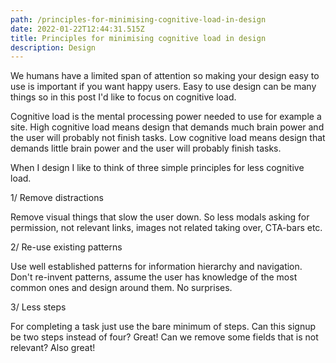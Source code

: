 ```yaml
---
path: /principles-for-minimising-cognitive-load-in-design
date: 2022-01-22T12:44:31.515Z
title: Principles for minimising cognitive load in design
description: Design
---
```

We humans have a limited span of attention so making your design easy to use is important if you want happy users. Easy to use design can be many things so in this post I'd like to focus on cognitive load.

Cognitive load is the mental processing power needed to use for example a site. High cognitive load means design that demands much brain power and the user will probably not finish tasks. Low cognitive load means design that demands little brain power and the user will probably finish tasks. 

When I design I like to think of three simple principles for less cognitive load. 



1/ Remove distractions

Remove visual things that slow the user down. So less modals asking for permission, not relevant links, images not related taking over, CTA-bars etc.



2/ Re-use existing patterns

Use well established patterns for information hierarchy and navigation. Don't re-invent patterns, assume the user has knowledge of the most common ones and design around them. No surprises.



3/ Less steps

For completing a task just use the bare minimum of steps. Can this signup be two steps instead of four? Great! Can we remove some fields that is not relevant? Also great!
